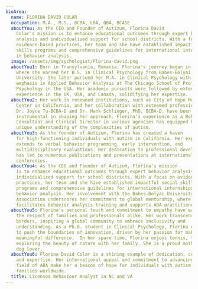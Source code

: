 ```yaml
---
bioArea:
  name: FLORINA DAVID COLAR
  occupation: M.A., M.S., BCBA, LBA, QBA, BCASE
  aboutYou: As the CEO and Founder of Autizum, Florina David
    Colar's mission is to enhance educational outcomes through expert behavior
    analysis and individualized support for school districts. With a focus on
    evidence-based practices, her team and she have established impactful social
    skills programs and comprehensive guidelines for international internships
    in behavior analysis.
  image: /assets/img/sychologist/Florina-david.png
  aboutYou1: Born in Transylvania, Romania, Florina's journey began in Europe,
    where she earned her B.S. in Clinical Psychology from Babes-Bolyai State
    University. She later pursued her M.A. in Clinical Psychology with an
    emphasis in Applied Behavior Analysis at The Chicago School of Professional
    Psychology in the USA. Her academic pursuits were followed by extensive work
    experience in the UK, USA, and Canada, solidifying her expertise.
  aboutYou2: Her work in renowned institutions, such as City of Hope Medical
    Center in California, and her collaboration with esteemed professionals like
    Dr. Joyce Tu-BCBA-D and Dr. Hank Schlinger, PhD, BCBA-D, have been
    instrumental in shaping her approach. Florina's experience as a Behavior
    Consultant and Clinical Director in various agencies has equipped her with a
    unique understanding of the complexities of autism.
  aboutYou3: As the founder of Autizum, Florina has created a haven
    for high-functioning individuals with autism in California. Her expertise
    extends to verbal behavior programming, early intervention, and
    multidisciplinary evaluations. Her dedication to professional development
    has led to numerous publications and presentations at international
    conferences.
  aboutYou4: As the CEO and Founder of Autizum, Florina's mission
    is to enhance educational outcomes through expert behavior analysis and
    individualized support for school districts. With a focus on evidence-based
    practices, her team and she have established impactful social skills
    programs and comprehensive guidelines for international internships in
    behavior analysis. Her involvement with the Babes-Bolyai University Alumni
    Association underscores her commitment to global mentorship, where she
    facilitates behavior analysis training and supports ABA practitioners.
  aboutYou5: Florina's personal touch and commitment to empathy have earned her
    the respect of families and professionals alike. Her work transcends
    borders, inspiring a global community to embrace inclusivity and
    understanding. As a Ph.D. student in Clinical Psychology, Florina continues
    to push the boundaries of innovation, driven by her passion for making a
    meaningful difference.  In her spare time, Florina enjoys tennis, travel,
    exploring the beauty of nature with her family. She is a proud mother and a
    dog lover.
  aboutYou6: Florina David Colar is a shining example of dedication, compassion,
    and expertise. Her international appeal and commitment to advancing the
    field of ABA make her a beacon of hope for individuals with autism and their
    families worldwide.
  title: Licensed Behaviour Analyst in NC and VA
---
```

